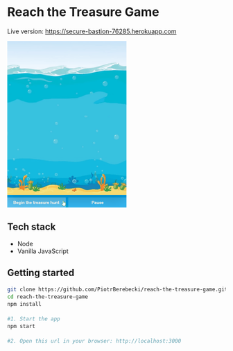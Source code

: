 # Reach the Treasure Game

Live version: https://secure-bastion-76285.herokuapp.com

<img src="./src/graphics/screencast.gif" width="275px" height="auto">

## Tech stack
* Node
* Vanilla JavaScript

## Getting started

```sh
git clone https://github.com/PiotrBerebecki/reach-the-treasure-game.git
cd reach-the-treasure-game
npm install

#1. Start the app
npm start

#2. Open this url in your browser: http://localhost:3000
```
